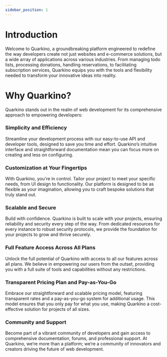 ```yaml
---
sidebar_position: 1
---
```


# Introduction

Welcome to Quarkino, a groundbreaking platform engineered to redefine the way developers create not just websites and e-commerce solutions, but a wide array of applications across various industries. From managing todo lists, processing donations, handling reservations, to facilitating subscription services, Quarkino equips you with the tools and flexibility needed to transform your innovative ideas into reality.

# Why Quarkino?

Quarkino stands out in the realm of web development for its comprehensive approach to empowering developers:

### Simplicity and Efficiency

Streamline your development process with our easy-to-use API and developer tools, designed to save you time and effort. Quarkino’s intuitive interface and straightforward documentation mean you can focus more on creating and less on configuring.

### Customization at Your Fingertips

With Quarkino, you're in control. Tailor your project to meet your specific needs, from UI design to functionality. Our platform is designed to be as flexible as your imagination, allowing you to craft bespoke solutions that truly stand out.

### Scalable and Secure

Build with confidence. Quarkino is built to scale with your projects, ensuring reliability and security every step of the way. From dedicated resources for every instance to robust security protocols, we provide the foundation for your projects to grow and thrive securely.

### Full Feature Access Across All Plans

Unlock the full potential of Quarkino with access to all our features across all plans. We believe in empowering our users from the outset, providing you with a full suite of tools and capabilities without any restrictions.

### Transparent Pricing Plan and Pay-as-You-Go

Embrace our straightforward and scalable pricing model, featuring transparent rates and a pay-as-you-go system for additional usage. This model ensures that you only pay for what you use, making Quarkino a cost-effective solution for projects of all sizes.

### Community and Support

Become part of a vibrant community of developers and gain access to comprehensive documentation, forums, and professional support. At Quarkino, we’re more than a platform; we’re a community of innovators and creators driving the future of web development.

